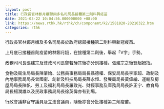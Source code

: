 ```yaml
---
layout: post
title: 行政長官林鄭月娥聯同多名司局長接種第二劑科興疫苗
date: 2021-03-22 10:04:56.000000000 +08:00
link: https://news.rthk.hk/rthk/ch/component/k2/1581820-20210322.htm
categories: rthk
---
```


行政長官林鄭月娥及多名司局長於政府總部接種第二劑科興新冠疫苗。

上月底已接種首劑疫苗的林鄭月娥，在接種第二劑後，舉起「V字」手勢。

政務司司長張建宗及律政司司長鄭若驊其後亦分別接種，張建宗之後豎起姆指。

食物及衞生局局長陳肇始、公務員事務局局長聶德權、保安局局長李家超、政制及內地事務局局長曾國衞、創新及科技局局長薛永恒、發展局局長黃偉綸、運輸及房屋局局長陳帆、勞工及福利局局長羅致光、財經事務及庫務局局長許正宇、教育局局長楊潤雄以及民政事務局局長徐英偉亦有到場。

行政會議非官守議員及立法會議員，隨後亦會分批接種第二劑疫苗。
